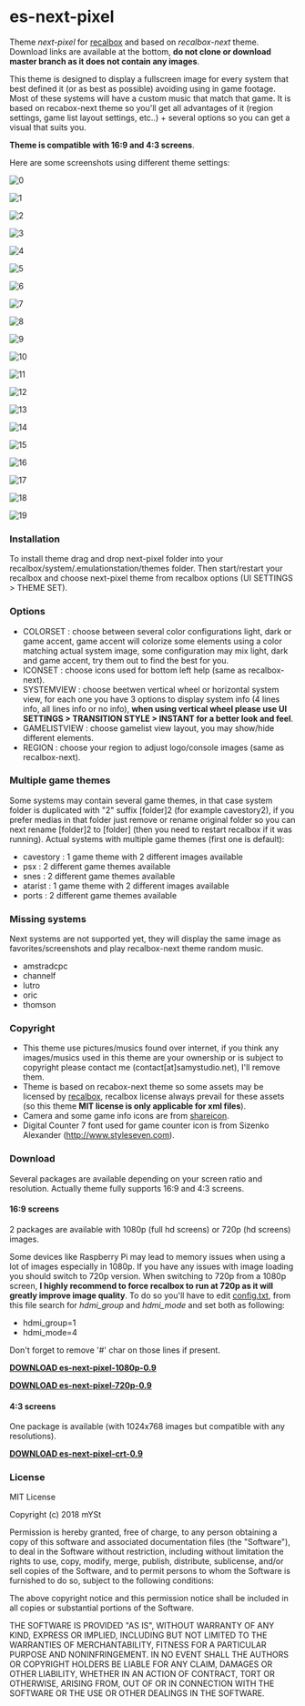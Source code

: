 # es-next-pixel
Theme *next-pixel* for [recalbox](https://www.recalbox.com/) and based on *recalbox-next* theme. Download links are available at the bottom, **do not clone or download master branch as it does not contain any images**.

This theme is designed to display a fullscreen image for every system that best defined it (or as best as possible) avoiding using in game footage. Most of these systems will have a custom music that match that game.
It is based on recabox-next theme so you'll get all advantages of it (region settings, game list layout settings, etc..) + several options so you can get a visual that suits you. 

**Theme is compatible with 16:9 and 4:3 screens**.

Here are some screenshots using different theme settings:

![0](https://raw.githubusercontent.com/samystudio/es-next-pixel/master/screenshots/0.jpg)

![1](https://raw.githubusercontent.com/samystudio/es-next-pixel/master/screenshots/1.jpg)

![2](https://raw.githubusercontent.com/samystudio/es-next-pixel/master/screenshots/2.jpg)

![3](https://raw.githubusercontent.com/samystudio/es-next-pixel/master/screenshots/3.jpg)

![4](https://raw.githubusercontent.com/samystudio/es-next-pixel/master/screenshots/4.jpg)

![5](https://raw.githubusercontent.com/samystudio/es-next-pixel/master/screenshots/5.jpg)

![6](https://raw.githubusercontent.com/samystudio/es-next-pixel/master/screenshots/6.jpg)

![7](https://raw.githubusercontent.com/samystudio/es-next-pixel/master/screenshots/7.jpg)

![8](https://raw.githubusercontent.com/samystudio/es-next-pixel/master/screenshots/8.jpg)

![9](https://raw.githubusercontent.com/samystudio/es-next-pixel/master/screenshots/9.jpg)

![10](https://raw.githubusercontent.com/samystudio/es-next-pixel/master/screenshots/10.jpg)

![11](https://raw.githubusercontent.com/samystudio/es-next-pixel/master/screenshots/11.jpg)

![12](https://raw.githubusercontent.com/samystudio/es-next-pixel/master/screenshots/12.jpg)

![13](https://raw.githubusercontent.com/samystudio/es-next-pixel/master/screenshots/13.jpg)

![14](https://raw.githubusercontent.com/samystudio/es-next-pixel/master/screenshots/14.jpg)

![15](https://raw.githubusercontent.com/samystudio/es-next-pixel/master/screenshots/15.jpg)

![16](https://raw.githubusercontent.com/samystudio/es-next-pixel/master/screenshots/16.jpg)

![17](https://raw.githubusercontent.com/samystudio/es-next-pixel/master/screenshots/17.jpg)

![18](https://raw.githubusercontent.com/samystudio/es-next-pixel/master/screenshots/18.jpg)

![19](https://raw.githubusercontent.com/samystudio/es-next-pixel/master/screenshots/19.jpg)


### Installation
To install theme drag and drop next-pixel folder into your recalbox/system/.emulationstation/themes folder. Then start/restart your recalbox and choose next-pixel theme from recalbox options (UI SETTINGS > THEME SET).


### Options
- COLORSET 	: choose between several color configurations light, dark or game accent, game accent will colorize some elements using a color matching actual system image, some configuration may mix light, dark and game accent, try them out to find the best for you.
- ICONSET 	: choose icons used for bottom left help (same as recalbox-next).
- SYSTEMVIEW 	: choose beetwen vertical wheel or horizontal system view, for each one you have 3 options to display system info (4 lines info, all lines info or no info), **when using vertical wheel please use UI SETTINGS > TRANSITION STYLE > INSTANT for a better look and feel**.
- GAMELISTVIEW	: choose gamelist view layout, you may show/hide different elements.
- REGION		: choose your region to adjust logo/console images (same as recalbox-next).


### Multiple game themes
Some systems may contain several game themes, in that case system folder is duplicated with "2" suffix [folder]2 (for example cavestory2), if you prefer medias in that folder just remove or rename original folder so you can next rename [folder]2 to [folder] (then you need to restart recalbox if it was running).
Actual systems with multiple game themes (first one is default):
- cavestory : 1 game theme with 2 different images available
- psx : 2 different game themes available
- snes : 2 different game themes available
- atarist : 1 game theme with 2 different images available
- ports : 2 different game themes available


### Missing systems
Next systems are not supported yet, they will display the same image as favorites/screenshots and play recalbox-next theme random music.
- amstradcpc
- channelf
- lutro
- oric
- thomson


### Copyright
- This theme use pictures/musics found over internet, if you think any images/musics used in this theme are your ownership or is subject to copyright please contact me (contact[at]samystudio.net), I'll remove them.
- Theme is based on recabox-next theme so some assets may be licensed by [recalbox](https://gitlab.com/recalbox/recalbox-themes), recalbox license always prevail for these assets (so this theme **MIT license is only applicable for xml files**).
- Camera and some game info icons are from [shareicon](https://www.shareicon.net).
- Digital Counter 7 font used for game counter icon is from Sizenko Alexander (http://www.styleseven.com).


### Download
Several packages are available depending on your screen ratio and resolution. Actually theme fully supports 16:9 and 4:3 screens.

#### 16:9 screens
2 packages are available with 1080p (full hd screens) or 720p (hd screens) images.

Some devices like Raspberry Pi may lead to memory issues when using a lot of images especially in 1080p. If you have any issues with image loading you should switch to 720p version. When switching to 720p from a 1080p screen, **I highly recommend to force recalbox to run at 720p as it will greatly improve image quality**. To do so you'll have to edit [config.txt](https://github.com/recalbox/recalbox-os/wiki/Edit-the-config.txt-file-(EN)), from this file search for *hdmi_group* and *hdmi_mode* and set both as following:
- hdmi_group=1
- hdmi_mode=4

Don't forget to remove '#' char on those lines if present.

**[DOWNLOAD es-next-pixel-1080p-0.9](https://github.com/SamYStudiO/es-next-pixel/archive/1080p.zip)**

**[DOWNLOAD es-next-pixel-720p-0.9](https://github.com/SamYStudiO/es-next-pixel/archive/720p.zip)**

#### 4:3 screens
One package is available (with 1024x768 images but compatible with any resolutions).

**[DOWNLOAD es-next-pixel-crt-0.9](https://github.com/SamYStudiO/es-next-pixel/archive/crt.zip)**


### License
MIT License

Copyright (c) 2018 mYSt

Permission is hereby granted, free of charge, to any person obtaining a copy
of this software and associated documentation files (the "Software"), to deal
in the Software without restriction, including without limitation the rights
to use, copy, modify, merge, publish, distribute, sublicense, and/or sell
copies of the Software, and to permit persons to whom the Software is
furnished to do so, subject to the following conditions:

The above copyright notice and this permission notice shall be included in all
copies or substantial portions of the Software.

THE SOFTWARE IS PROVIDED "AS IS", WITHOUT WARRANTY OF ANY KIND, EXPRESS OR
IMPLIED, INCLUDING BUT NOT LIMITED TO THE WARRANTIES OF MERCHANTABILITY,
FITNESS FOR A PARTICULAR PURPOSE AND NONINFRINGEMENT. IN NO EVENT SHALL THE
AUTHORS OR COPYRIGHT HOLDERS BE LIABLE FOR ANY CLAIM, DAMAGES OR OTHER
LIABILITY, WHETHER IN AN ACTION OF CONTRACT, TORT OR OTHERWISE, ARISING FROM,
OUT OF OR IN CONNECTION WITH THE SOFTWARE OR THE USE OR OTHER DEALINGS IN THE
SOFTWARE.


